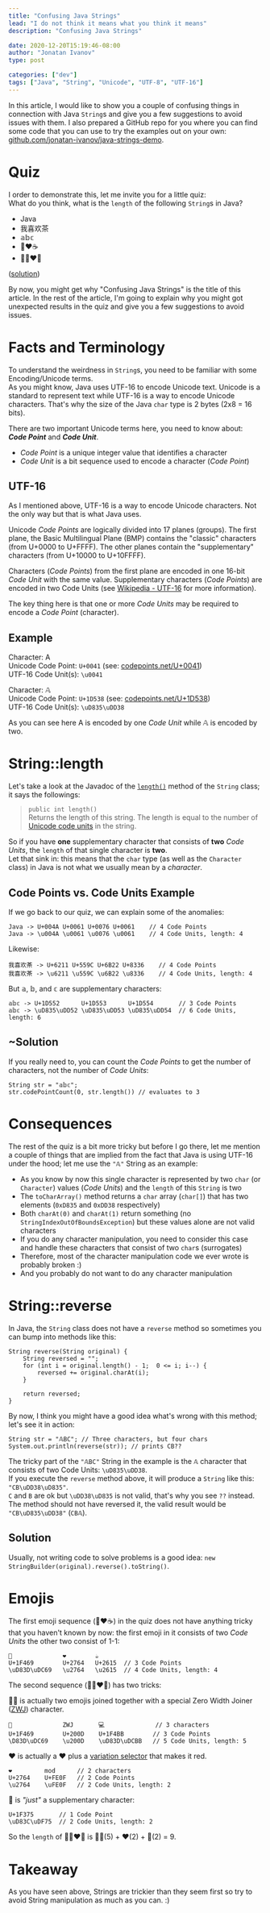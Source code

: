 ```yaml
---
title: "Confusing Java Strings"
lead: "I do not think it means what you think it means"
description: "Confusing Java Strings"

date: 2020-12-20T15:19:46-08:00
author: "Jonatan Ivanov"
type: post

categories: ["dev"]
tags: ["Java", "String", "Unicode", "UTF-8", "UTF-16"]
---
```


In this article, I would like to show you a couple of confusing things in connection with Java `String`s and give you a few suggestions to avoid issues with them. I also prepared a GitHub repo for you where you can find some code that you can use to try the examples out on your own: [github.com/jonatan-ivanov/java-strings-demo](https://github.com/jonatan-ivanov/java-strings-demo).
<!--more-->

# Quiz

I order to demonstrate this, let me invite you for a little quiz:  
What do you think, what is the `length` of the following `String`s in Java?

- Java
- 我喜欢茶
- 𝕒𝕓𝕔
- 👩❤☕
- 👩‍💻❤️🍵

([solution](https://github.com/jonatan-ivanov/java-strings-demo/blob/a1a6c974e31d96b5223897ad5971788e3f4a94a8/quiz.md))

By now, you might get why "Confusing Java Strings" is the title of this article. In the rest of the article, I'm going to explain why you might got unexpected results in the quiz and give you a few suggestions to avoid issues.

# Facts and Terminology

To understand the weirdness in `String`s, you need to be familiar with some Encoding/Unicode terms.  
As you might know, Java uses UTF-16 to encode Unicode text. Unicode is a standard to represent text while UTF-16 is a way to encode Unicode characters. That's why the size of the Java `char` type is 2 bytes (2x8 = 16 bits).

There are two important Unicode terms here, you need to know about: ***Code Point*** and ***Code Unit***.

- *Code Point* is a unique integer value that identifies a character
- *Code Unit* is a bit sequence used to encode a character (*Code Point*)

## UTF-16

As I mentioned above, UTF-16 is a way to encode Unicode characters. Not the only way but that is what Java uses.

Unicode *Code Points* are logically divided into 17 planes (groups). The first plane, the Basic Multilingual Plane (BMP) contains the "classic" characters (from U+0000 to U+FFFF). The other planes contain the "supplementary" characters (from U+10000 to U+10FFFF).

Characters (*Code Points*) from the first plane are encoded in one 16-bit *Code Unit* with the same value. Supplementary characters (*Code Points*) are encoded in two Code Units (see [Wikipedia - UTF-16](http://en.wikipedia.org/wiki/UTF-16) for more information).

The key thing here is that one or more *Code Units* may be required to encode a *Code Point* (character).

## Example

Character: A  
Unicode Code Point: `U+0041` (see: [codepoints.net/U+0041](https://codepoints.net/U+0041))  
UTF-16 Code Unit(s): `\u0041`

Character: 𝔸  
Unicode Code Point: `U+1D538` (see: [codepoints.net/U+1D538](https://codepoints.net/U+1D538))  
UTF-16 Code Unit(s): `\uD835\uDD38`

As you can see here A is encoded by one *Code Unit* while 𝔸 is encoded by two.

# String::length

Let's take a look at the Javadoc of the [`length()`](https://docs.oracle.com/en/java/javase/15/docs/api/java.base/java/lang/String.html#length()) method of the `String` class; it says the followings:

>`public int length()`  
>Returns the length of this string. The length is equal to the number of [Unicode code units](https://docs.oracle.com/en/java/javase/15/docs/api/java.base/java/lang/Character.html#unicode) in the string.

So if you have **one** supplementary character that consists of **two** *Code Units*, the `length` of that single character is **two**.  
Let that sink in: this means that the `char` type (as well as the `Character` class) in Java is not what we usually mean by a *character*.

## Code Points vs. Code Units Example

If we go back to our quiz, we can explain some of the anomalies:
```
Java -> U+004A U+0061 U+0076 U+0061    // 4 Code Points
Java -> \u004A \u0061 \u0076 \u0061    // 4 Code Units, length: 4
```

Likewise:
```
我喜欢茶 -> U+6211 U+559C U+6B22 U+8336    // 4 Code Points
我喜欢茶 -> \u6211 \u559C \u6B22 \u8336    // 4 Code Units, length: 4
```

But 𝕒, 𝕓, and 𝕔 are supplementary characters:
```
𝕒𝕓𝕔 -> U+1D552      U+1D553      U+1D554       // 3 Code Points
𝕒𝕓𝕔 -> \uD835\uDD52 \uD835\uDD53 \uD835\uDD54  // 6 Code Units, length: 6
```

## ~Solution

If you really need to, you can count the *Code Points* to get the number of characters, not the number of *Code Units*:
```
String str = "𝕒𝕓𝕔";
str.codePointCount(0, str.length()) // evaluates to 3
```

# Consequences

The rest of the quiz is a bit more tricky but before I go there, let me mention a couple of things that are implied from the fact that Java is using UTF-16 under the hood; let me use the `"𝔸"` String as an example:

- As you know by now this single character is represented by two `char` (or `Character`) values (*Code Units*) and the `length` of this `String` is two
- The `toCharArray()` method returns a `char` array (`char[]`) that has two elements (`0xD835` and `0xDD38` respectively)
- Both `charAt(0)` and `charAt(1)` return something (no `StringIndexOutOfBoundsException`) but these values alone are not valid characters
- If you do any character manipulation, you need to consider this case and handle these characters that consist of two `char`s (surrogates)
- Therefore, most of the character manipulation code we ever wrote is probably broken :)
- And you probably do not want to do any character manipulation

# String::reverse

In Java, the `String` class does not have a `reverse` method so sometimes you can bump into methods like this:
```
String reverse(String original) {
    String reversed = "";
    for (int i = original.length() - 1;  0 <= i; i--) {
        reversed += original.charAt(i);
    }

    return reversed;
}
```

By now, I think you might have a good idea what's wrong with this method; let's see it in action:
```
String str = "𝔸BC"; // Three characters, but four chars 
System.out.println(reverse(str)); // prints CB??
```

The tricky part of the `"𝔸BC"` String in the example is the `𝔸` character that consists of two Code Units: `\uD835\uDD38`.  
If you execute the `reverse` method above, it will produce a `String` like this: `"CB\uDD38\uD835"`.  
`C` and `B` are ok but `\uDD38\uD835` is not valid, that's why you see `??` instead. The method should not have reversed it, the valid result would be `"CB\uD835\uDD38"` (`CB𝔸`).

## Solution

Usually, not writing code to solve problems is a good idea: `new StringBuilder(original).reverse().toString()`.

# Emojis

The first emoji sequence (👩❤☕) in the quiz does not have anything tricky that you haven't known by now: the first emoji in it consists of two *Code Units* the other two consist of 1-1:

```
👩              ❤        ☕
U+1F469        U+2764   U+2615  // 3 Code Points
\uD83D\uDC69   \u2764   \u2615  // 4 Code Units, length: 4
```

The second sequence (👩‍💻❤️🍵) has two tricks:

👩‍💻 is actually two emojis joined together with a special Zero Width Joiner ([ZWJ](https://emojipedia.org/emoji-zwj-sequence/)) character.

```
👩              ZWJ       💻              // 3 characters
U+1F469        U+200D    U+1F4BB        // 3 Code Points
\D83D\uDC69    \u200D    \uD83D\uDCBB   // 5 Code Units, length: 5
```

❤️ is actually a ❤ plus a [variation selector](https://emojipedia.org/variation-selector-16/) that makes it red.

```
❤         mod      // 2 characters
U+2764    U+FE0F   // 2 Code Points
\u2764    \uFE0F   // 2 Code Units, length: 2
```

🍵 is *"just"* a supplementary character:

```
U+1F375       // 1 Code Point
\uD83C\uDF75  // 2 Code Units, length: 2
```

So the `length` of 👩‍💻❤️🍵 is 👩‍💻(5) + ❤️(2) + 🍵(2) = 9.

# Takeaway

As you have seen above, Strings are trickier than they seem first so try to avoid String manipulation as much as you can. :)

